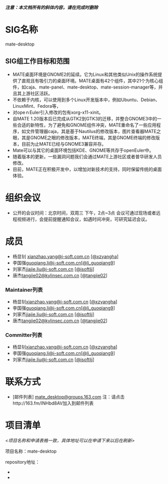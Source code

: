 ***注意：本文档所有的斜体内容，请在完成时删除***

# SIG名称
mate-desktop


## SIG组工作目标和范围

- MATE桌面环境是GNOME2的延续。它为Linux和其他类似Unix的操作系统提供了直观且有吸引力的桌面环境。MATE桌面有42个组件，其中21个为核心组件，如caja、mate-panel、mate-desktop、mate-session-manager等，并且其上游社区活跃。
- 不依赖于内核，可以使用到多个Linux开发版本中，例如Ubuntu、Debian、LinuxMint、Fedora等，
- 对opeｎEuler引入修改的包有xorg-x11-xinit。
- 自MATE 1.20版本后已完成从GTK2到GTK3的迁移，并整合GNOME3中的一些合适的新特性，为了避免和GNOME组件冲突，MATE重命名了一些应用程序，如文件管理器caja，其是基于Nautilus的修改版本，图片查看器MATE之眼，其是GNOME之眼的修改版本，MATE终端，其是GNOME终端的修改版本，目前为止MATE已经与GNOME3兼容并存。
- Mate可以与其它的桌面环境包括KDE、GNOME等共存于openEuler中。
- 随着版本的更新，一些漏洞问题我们会通过MATE上游社区或者普华研发人员修改。
- 目前，MATE正在积极开发中，以增加对新技术的支持，同时保留传统的桌面体验。



# 组织会议

- 公开的会议时间：北京时间，双周三 下午，2点~3点
  会议可通过现场或者远程视频进行，会提前提醒通知会议，如遇时间冲突，可研究延迟会议。



# 成员
- 杨显钊 <xianzhao.yang@i-soft.com.cn> [[@xzyangha](https://gitee.com/xzyangha)]
- 李国强<guoqiang.li@i-soft.com.cn>[[@li_guoqiang9](https://gitee.com/li_guoqiang9)]
- 刘家杰<jiajie.liu@i-soft.com.cn> [[@isoftljj](https://gitee.com/isoftljj)] 
- 唐杰<tangjie02@kylinsec.com.cn> [[@tangjie02](https://gitee.com/tangjie02)]

### Maintainer列表

- 杨显钊<xianzhao.yang@i-soft.com.cn> [[@xzyangha](https://gitee.com/xzyangha)]
- 李国强<guoqiang.li@i-soft.com.cn>[[@li_guoqiang9](https://gitee.com/li_guoqiang9)]
- 刘家杰<jiajie.liu@i-soft.com.cn> [[@isoftljj](https://gitee.com/isoftljj)]
- 唐杰<tangjie02@kylinsec.com.cn> [[@tangjie02](https://gitee.com/tangjie02)]



### Committer列表
- 杨显钊<xianzhao.yang@i-soft.com.cn> [[@xzyangha](https://gitee.com/xzyangha)]
- 李国强<guoqiang.li@i-soft.com.cn>[[@li_guoqiang9](https://gitee.com/li_guoqiang9)]
- 刘家杰<jiajie.liu@i-soft.com.cn> [[@isoftljj](https://gitee.com/isoftljj)]


# 联系方式

- [邮件列表]
  mate_desktop@groups.163.com
  注：请点击http://163.fm/INHbd8AV加入到邮件列表




# 项目清单

*<项目名称和申请表格一致，具体地址可以在申请下来以后在刷新>*

项目名称：mate-desktop

repository地址：

- 
- 
